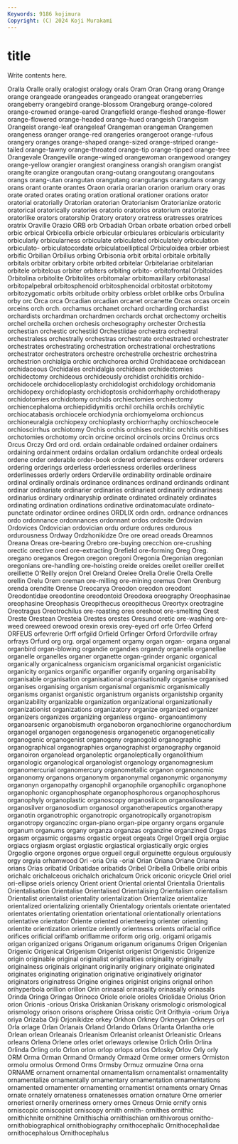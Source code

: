 ```yaml
---
Keywords: 9186 kojimura
Copyright: (C) 2024 Koji Murakami
---
```


# title

Write contents here.



 Oralla Oralle orally
oralogist oralogy orals Oram Oran Orang orang Orange orange orangeade
orangeades orangeado orangeat orangeberries orangeberry orangebird orange-blossom Orangeburg orange-colored orange-crowned
orange-eared Orangefield orange-fleshed orange-flower orange-flowered orange-headed orange-hued orangeish Orangeism Orangeist
orange-leaf orangeleaf Orangeman orangeman Orangemen orangeness oranger orange-red orangeries orangeroot
orange-rufous orangery oranges orange-shaped orange-sized orange-striped orange-tailed orange-tawny orange-throated orange-tip
orange-tipped orange-tree Orangevale Orangeville orange-winged orangewoman orangewood orangey orange-yellow orangier
orangiest oranginess orangish orangism orangist orangite orangize orangoutan orang-outang orangoutang
orangoutans orangs orang-utan orangutan orangutang orangutangs orangutans orangy orans orant
orante orantes Oraon oraria orarian orarion orarium orary oras orate
orated orates orating oration orational orationer orations orator oratorial oratorially
Oratorian oratorian Oratorianism Oratorianize oratoric oratorical oratorically oratories oratorio oratorios
oratorium oratorize oratorlike orators oratorship Oratory oratory oratress oratresses oratrices
oratrix Oraville Orazio ORB orb Orbadiah Orban orbate orbation orbed
orbell orbic orbical Orbicella orbicle orbicular orbiculares orbicularis orbicularity orbicularly
orbicularness orbiculate orbiculated orbiculately orbiculation orbiculato- orbiculatocordate orbiculatoelliptical Orbiculoidea orbier
orbiest orbific Orbilian Orbilius orbing Orbisonia orbit orbital orbitale orbitally
orbitals orbitar orbitary orbite orbited orbitelar Orbitelariae orbitelarian orbitele orbitelous
orbiter orbiters orbiting orbito- orbitofrontal Orbitoides Orbitolina orbitolite Orbitolites orbitomalar
orbitomaxillary orbitonasal orbitopalpebral orbitosphenoid orbitosphenoidal orbitostat orbitotomy orbitozygomatic orbits orbitude
orbity orbless orblet orblike orbs Orbulina orby orc Orca orca
Orcadian orcadian orcanet orcanette Orcas orcas orcein orceins orch orch.
orchamus orchanet orchard orcharding orchardist orchardists orchardman orchardmen orchards orchat
orchectomy orcheitis orchel orchella orchen orchesis orchesography orchester Orchestia orchestian
orchestic orchestiid Orchestiidae orchestra orchestral orchestraless orchestrally orchestras orchestrate orchestrated
orchestrater orchestrates orchestrating orchestration orchestrational orchestrations orchestrator orchestrators orchestre orchestrelle
orchestric orchestrina orchestrion orchialgia orchic orchichorea orchid Orchidaceae orchidacean orchidaceous
Orchidales orchidalgia orchidean orchidectomies orchidectomy orchideous orchideously orchidist orchiditis orchido-
orchidocele orchidocelioplasty orchidologist orchidology orchidomania orchidopexy orchidoplasty orchidoptosis orchidorrhaphy orchidotherapy
orchidotomies orchidotomy orchids orchiectomies orchiectomy orchiencephaloma orchiepididymitis orchil orchilla orchils
orchilytic orchiocatabasis orchiocele orchiodynia orchiomyeloma orchioncus orchioneuralgia orchiopexy orchioplasty orchiorrhaphy
orchioscheocele orchioscirrhus orchiotomy Orchis orchis orchises orchitic orchitis orchitises orchotomies
orchotomy orcin orcine orcinol orcinols orcins Orcinus orcs Orcus Orczy
Ord ord ord. ordain ordainable ordained ordainer ordainers ordaining ordainment
ordains ordalian ordalium ordanchite ordeal ordeals ordene order orderable order-book
ordered orderedness orderer orderers ordering orderings orderless orderlessness orderlies orderliness
orderlinesses orderly orders Orderville ordinability ordinable ordinaire ordinal ordinally ordinals
ordinance ordinances ordinand ordinands ordinant ordinar ordinariate ordinarier ordinaries ordinariest
ordinarily ordinariness ordinarius ordinary ordinaryship ordinate ordinated ordinately ordinates ordinating
ordination ordinations ordinative ordinatomaculate ordinato-punctate ordinator ordinee ordines ORDLIX ordn
ordn. ordnance ordnances ordo ordonnance ordonnances ordonnant ordos ordosite Ordovian
Ordovices Ordovician ordovician ordu ordure ordures ordurous ordurousness Ordway Ordzhonikidze
Ore ore oread oreads Oreamnos Oreana Oreas ore-bearing Orebro ore-buying
orecchion ore-crushing orectic orective ored ore-extracting Orefield ore-forming Oreg Oreg.
oregano oreganos Oregon oregon oregoni Oregonia Oregonian oregonian oregonians ore-handling
ore-hoisting oreide oreides oreilet oreiller oreillet oreillette O'Reilly orejon Orel
Oreland Orelee Orelia Orelie Orella Orelle orellin Orelu Orem oreman
ore-milling ore-mining oremus Oren Orenburg orenda orendite Orense Oreocarya Oreodon
oreodon oreodont Oreodontidae oreodontine oreodontoid Oreodoxa oreography Oreophasinae oreophasine Oreophasis
Oreopithecus oreopithecus Oreortyx oreotragine Oreotragus Oreotrochilus ore-roasting ores oreshoot ore-smelting
Orest Oreste Orestean Oresteia Orestes orestes Oresund oretic ore-washing ore-weed
oreweed orewood orexin orexis orey-eyed orf orfe Orfeo Orferd ORFEUS
orfevrerie Orff orfgild Orfield Orfinger Orford Orfordville orfray orfrays Orfurd
org org. orgal orgament orgamy organ organ- organa organal organbird
organ-blowing organdie organdies organdy organella organellae organelle organelles organer organette
organ-grinder organic organical organically organicalness organicism organicismal organicist organicistic organicity
organics organific organifier organify organing organisability organisable organisation organisational organisationally
organise organised organises organising organism organismal organismic organismically organisms organist
organistic organistrum organists organistship organity organizability organizable organization organizational organizationally
organizationist organizations organizatory organize organized organizer organizers organizes organizing organless
organo- organoantimony organoarsenic organobismuth organoboron organochlorine organochordium organogel organogen organogenesis
organogenetic organogenetically organogenic organogenist organogeny organogold organographic organographical organographies organographist
organography organoid organoiron organolead organoleptic organoleptically organolithium organologic organological organologist
organology organomagnesium organomercurial organomercury organometallic organon organonomic organonomy organons organonym
organonymal organonymic organonymy organonyn organopathy organophil organophile organophilic organophone organophonic
organophosphate organophosphorous organophosphorus organophyly organoplastic organoscopy organosilicon organosiloxane organosilver organosodium
organosol organotherapeutics organotherapy organotin organotrophic organotropic organotropically organotropism organotropy organozinc
organ-piano organ-pipe organry organs organule organum organums organy organza organzas
organzine organzined Orgas orgasm orgasmic orgasms orgastic orgeat orgeats Orgel
Orgell orgia orgiac orgiacs orgiasm orgiast orgiastic orgiastical orgiastically orgic
orgies Orgoglio orgone orgones orgue orgueil orguil orguinette orgulous orgulously
orgy orgyia orhamwood Ori -oria Oria -orial Orian Oriana Oriane
Orianna orians Orias oribatid Oribatidae oribatids Oribel Oribella Oribelle oribi
oribis orichalc orichalceous orichalch orichalcum Orick oriconic oricycle Oriel oriel
ori-ellipse oriels oriency Orient orient Oriental oriental Orientalia Orientalis Orientalisation
Orientalise Orientalised Orientalising Orientalism orientalism Orientalist orientalist orientality orientalization Orientalize
orientalize orientalized orientalizing orientally Orientalogy orientals orientate orientated orientates orientating
orientation orientational orientationally orientations orientative orientator Oriente oriented orienteering orienter
orienting orientite orientization orientize oriently orientness orients orifacial orifice orifices
orificial oriflamb oriflamme oriform orig orig. origami origamis origan origanized
origans Origanum origanum origanums Origen Origenian Origenic Origenical Origenism Origenist
origenist Origenistic Origenize origin originable original originalist originalities originality originally
originalness originals originant originarily originary originate originated originates originating origination
originative originatively originator originators originatress Origine origines originist origins orignal
orihon orihyperbola orillion orillon Orin orinasal orinasality orinasally orinasals Orinda
Oringa Oringas Orinoco Oriole oriole orioles Oriolidae Oriolus Orion orion
Orionis -orious Oriska Oriskanian Oriskany orismologic orismological orismology orison orisons
orisphere Orissa oristic Orit Orithyia -orium Oriya oriya Orizaba Orji
Orjonikidze orkey Orkhon Orkney Orkneyan Orkneys orl Orla orlage Orlan
Orlanais Orland Orlando Orlans Orlanta Orlantha orle Orlean orlean Orleanais
Orleanism Orleanist orleanist Orleanistic Orleans orleans Orlena Orlene orles orlet
orleways orlewise Orlich Orlin Orlina Orlinda Orling orlo Orlon orlon
orlop orlops orlos Orlosky Orlov Orly orly ORM Orma Orman
Ormand Ormandy Ormazd Orme ormer ormers Ormiston ormolu ormolus Ormond
Orms Ormsby Ormuz ormuzine Orna orna ORNAME ornament ornamental ornamentalism
ornamentalist ornamentality ornamentalize ornamentally ornamentary ornamentation ornamentations ornamented ornamenter ornamenting
ornamentist ornaments ornary Ornas ornate ornately ornateness ornatenesses ornation ornature
Orne ornerier orneriest ornerily orneriness ornery ornes Orneus Ornie ornify
ornis orniscopic orniscopist orniscopy ornith ornith- ornithes ornithic ornithichnite ornithine
Ornithischia ornithischian ornithivorous ornitho- ornithobiographical ornithobiography ornithocephalic Ornithocephalidae ornithocephalous Ornithocephalus
